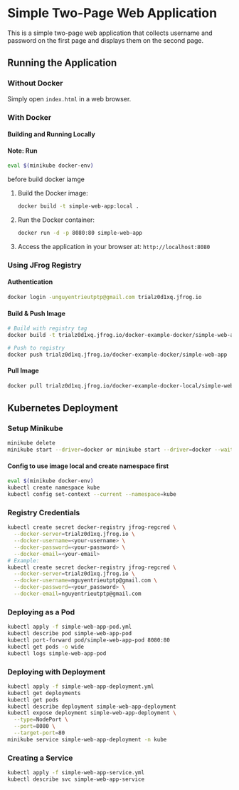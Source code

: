 # Simple Two-Page Web Application

This is a simple two-page web application that collects username and password on the first page and displays them on the second page.

## Running the Application

### Without Docker

Simply open `index.html` in a web browser.

### With Docker

#### Building and Running Locally

#### Note: Run

```bash
eval $(minikube docker-env)
```

before build docker iamge

1. Build the Docker image:

   ```bash
   docker build -t simple-web-app:local .
   ```

2. Run the Docker container:

   ```bash
   docker run -d -p 8080:80 simple-web-app
   ```

3. Access the application in your browser at: `http://localhost:8080`

### Using JFrog Registry

#### Authentication

```bash
docker login -unguyentrieutptp@gmail.com trialz0d1xq.jfrog.io
```

#### Build & Push Image

```bash
# Build with registry tag
docker build -t trialz0d1xq.jfrog.io/docker-example-docker/simple-web-app .

# Push to registry
docker push trialz0d1xq.jfrog.io/docker-example-docker/simple-web-app
```

#### Pull Image

```bash
docker pull trialz0d1xq.jfrog.io/docker-example-docker-local/simple-web-app:latest
```

## Kubernetes Deployment

### Setup Minikube

```bash
minikube delete
minikube start --driver=docker or minikube start --driver=docker --wait=all
```

#### Config to use image local and create namespace first

```bash
eval $(minikube docker-env)
kubectl create namespace kube
kubectl config set-context --current --namespace=kube
```

### Registry Credentials

```bash
kubectl create secret docker-registry jfrog-regcred \
  --docker-server=trialz0d1xq.jfrog.io \
  --docker-username=<your-username> \
  --docker-password=<your-password> \
  --docker-email=<your-email>
# Example:
kubectl create secret docker-registry jfrog-regcred \
  --docker-server=trialz0d1xq.jfrog.io \
  --docker-username=nguyentrieutptp@gmail.com \
  --docker-password=<your_password> \
  --docker-email=nguyentrieutptp@gmail.com
```

### Deploying as a Pod

```bash
kubectl apply -f simple-web-app-pod.yml
kubectl describe pod simple-web-app-pod
kubectl port-forward pod/simple-web-app-pod 8080:80
kubectl get pods -o wide
kubectl logs simple-web-app-pod
```

### Deploying with Deployment

```bash
kubectl apply -f simple-web-app-deployment.yml
kubectl get deployments
kubectl get pods
kubectl describe deployment simple-web-app-deployment
kubectl expose deployment simple-web-app-deployment \
  --type=NodePort \
  --port=8080 \
  --target-port=80
minikube service simple-web-app-deployment -n kube
```

### Creating a Service

```bash
kubectl apply -f simple-web-app-service.yml
kubectl describe svc simple-web-app-service
```
